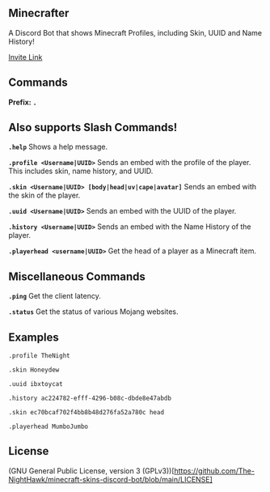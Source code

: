 ## Minecrafter
A Discord Bot that shows Minecraft Profiles, including Skin, UUID and Name History!

[Invite Link](https://discord.com/api/oauth2/authorize?client_id=781349890944270366&permissions=2147503104&scope=bot%20applications.commands)
## Commands
**Prefix: `.`**
## **Also supports Slash Commands!** ##

**`.help`**
Shows a help message.

**`.profile <Username|UUID>`**
Sends an embed with the profile of the player. This includes skin, name history, and UUID.

**`.skin <Username|UUID> [body|head|uv|cape|avatar]`**
Sends an embed with the skin of the player.

**`.uuid <Username|UUID>`**
Sends an embed with the UUID of the player.

**`.history <Username|UUID>`**
Sends an embed with the Name History of the player.

**`.playerhead <username|UUID>`**
Get the head of a player as a Minecraft item.

## Miscellaneous Commands
**`.ping`**
Get the client latency.

**`.status`**
Get the status of various Mojang websites.

## Examples
`.profile TheNight`

`.skin Honeydew`

`.uuid ibxtoycat`

`.history ac224782-efff-4296-b08c-dbde8e47abdb`

`.skin ec70bcaf702f4bb8b48d276fa52a780c head`

`.playerhead MumboJumbo`

## License
(GNU General Public License, version 3 (GPLv3))[https://github.com/The-NightHawk/minecraft-skins-discord-bot/blob/main/LICENSE]
